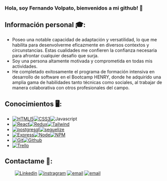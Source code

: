 ### Hola, soy Fernando Volpato, bienvenidos a mi github! 👋

## Información personal 🎓:
* Poseo una notable capacidad de adaptación y versatilidad, lo que me habilita para desenvolverme eficazmente en diversos contextos y circunstancias. Estas cualidades me confieren la confianza necesaria para afrontar cualquier desafío que surja.
* Soy una persona altamente motivada y comprometida en todas mis actividades.
* He completado exitosamente el programa de formación intensiva en desarrollo de software en el Bootcamp HENRY, donde he adquirido una amplia gama de habilidades tanto técnicas como sociales, al trabajar de manera colaborativa con otros profesionales del campo.

## Conocimientos 🖥️:
* [![HTMLl5][html5]][html-url][![CSS3][css3]][css-url]![Javascript][javascript]
* [![React][React.js]][React-url][![Redux][Redux-query]][Redux-url][![Tailwind][Tailwind-css]][Tailwind-url]
* [![postgresql][PostgreSQL]][postgresql-url][![sequelize][Sequelize]][sequelize-url]
* [![Express][Express.js]][express-url][![Node][Node.js]][Node-url][![NPM][npm]][npm-url]
* [![Git][git]][git-url][![Github][github]][github-url]
* [![Trello][trello]][trello-url]

## Contactame 👥:
<div>
  &nbsp;&nbsp;&nbsp;&nbsp;&nbsp;&nbsp;&nbsp;
  <a href="https://www.linkedin.com/in/fernando-volpato-5bb718217/"><img  alt="Linkedin" src="https://img.shields.io/badge/linkedin-0A66C2?style=for-the-badge&logo=linkedin&logoColor=eee"/></a>
  <a href="https://www.instagram.com/fervolpato91/"><img  alt="instragram" src="https://img.shields.io/badge/instagram-E4405F?style=for-the-badge&logo=instagram&logoColor=white"/></a>
  <a href="mailto:fervolpato1991@gmail.com"><img  alt="email" src="https://img.shields.io/badge/Gmail-D14836?style=for-the-badge&logo=gmail&logoColor=white"/></a>
  <a href="https://www.facebook.com/fernando.volpato.1/"><img  alt="email" src="https://img.shields.io/badge/Facebook-%231877F2.svg?style=for-the-badge&logo=Facebook&logoColor=white"/></a>
</div>

<!--Vars -->
[React.js]: https://img.shields.io/badge/React-20232A?style=for-the-badge&logo=react&logoColor=61DAFB
[React-url]: https://reactjs.org/
[Express.js]: https://img.shields.io/badge/express.js-%23404d59.svg?style=for-the-badge&logo=express&logoColor=%2361DAFB
[Express-url]: https://expressjs.com
[npm]: https://img.shields.io/badge/NPM-%23000000.svg?style=for-the-badge&logo=npm&logoColor=white
[npm-url]: https://www.npmjs.com/
[Node.js]: https://img.shields.io/badge/node.js-6DA55F?style=for-the-badge&logo=node.js&logoColor=white
[Node-url]: https://nodejs.org/
[Redux-query]: https://img.shields.io/badge/redux-%23593d88.svg?style=for-the-badge&logo=redux&logoColor=white
[Redux-url]: https://en.redux.js.org/
[Tailwind-css]: https://img.shields.io/badge/tailwindcss-%2338B2AC.svg?style=for-the-badge&logo=tailwind-css&logoColor=white
[Tailwind-url]: https://tailwindcss.com/
[Vercel]: https://img.shields.io/badge/vercel-%23000000.svg?style=for-the-badge&logo=vercel&logoColor=white
[Vercel-url]: https://vercel.com/
[html5]: https://img.shields.io/badge/html5-%23E34F26.svg?style=for-the-badge&logo=html5&logoColor=white
[html-url]: https://es.wikipedia.org/wiki/HTML5
[css3]: https://img.shields.io/badge/css3-%231572B6.svg?style=for-the-badge&logo=css3&logoColor=white
[css-url]: https://developer.mozilla.org/es/docs/Web/CSS
[javascript]: https://img.shields.io/badge/javascript-%23323330.svg?style=for-the-badge&logo=javascript&logoColor=%23F7DF1E
[js-url]: https://www.javascript.com/
[trello]: https://img.shields.io/badge/Trello-%23026AA7.svg?style=for-the-badge&logo=Trello&logoColor=white
[trello-url]: https://trello.com/
[git]: https://img.shields.io/badge/git-%23F05033.svg?style=for-the-badge&logo=git&logoColor=white
[git-url]: https://git-scm.com/
[github]: https://img.shields.io/badge/github-%23121011.svg?style=for-the-badge&logo=github&logoColor=white
[github-url]: https://github.com/
[postgresql]: https://img.shields.io/badge/PostgreSQL-316192?style=for-the-badge&logo=postgresql&logoColor=white
[postgresql-url]: https://www.postgresql.org/
[sequelize]: https://img.shields.io/badge/sequelize-323330?style=for-the-badge&logo=sequelize&logoColor=blue
[sequelize-url]: https://sequelize.org/
[firebase]: https://img.shields.io/badge/Firebase-039BE5?style=for-the-badge&logo=Firebase&logoColor=white
[firebase-url]: https://firebase.google.com/?hl=es
[linkedin]: https://img.shields.io/badge/LinkedIn-0077B5?style=for-the-badge&logo=linkedin&logoColor=white
[linkedin-urlfer]: https://www.linkedin.com/in/fernando-volpato-5bb718217/